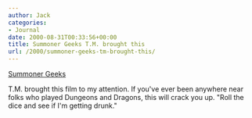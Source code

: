 ```yaml
---
author: Jack
categories:
- Journal
date: 2000-08-31T00:33:56+00:00
title: Summoner Geeks T.M. brought this
url: /2000/summoner-geeks-tm-brought-this/
---
```


[Summoner Geeks][1]

T.M. brought this film to my attention. If you've ever been anywhere near folks who played Dungeons and Dragons, this will crack you up. "Roll the dice and see if I'm getting drunk."

 [1]: http://www.ifilm.com/ifilm/skeletons/film_detail/0,1263,220487,00.html